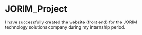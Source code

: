 # JORIM_Project

I have successfully created the website (front end) for the JORIM technology solutions company during my internship period.
